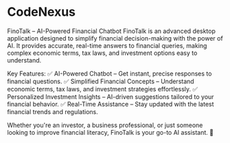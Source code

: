 # CodeNexus
 FinoTalk – AI-Powered Financial Chatbot 
 FinoTalk is an advanced desktop application designed to simplify financial decision-making with the power of AI. It provides accurate, real-time answers to financial queries, making complex economic terms, tax laws, and investment options easy to understand.

Key Features:
✅ AI-Powered Chatbot – Get instant, precise responses to financial questions.
✅ Simplified Financial Concepts – Understand economic terms, tax laws, and investment strategies effortlessly.
✅ Personalized Investment Insights – AI-driven suggestions tailored to your financial behavior.
✅ Real-Time Assistance – Stay updated with the latest financial trends and regulations.

Whether you're an investor, a business professional, or just someone looking to improve financial literacy, FinoTalk is your go-to AI assistant. 🚀
